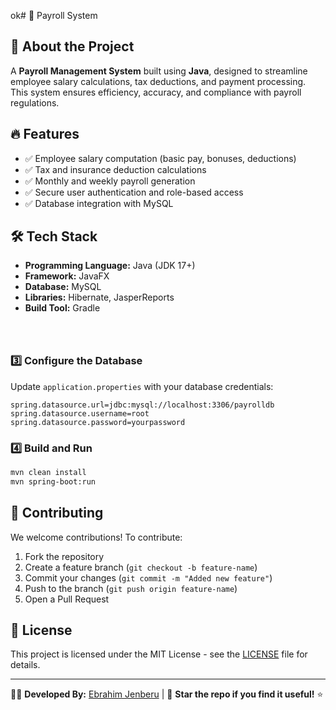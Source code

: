 ok# 🚀 Payroll System

## 📌 About the Project
A **Payroll Management System** built using **Java**, designed to streamline employee salary calculations, tax deductions, and payment processing. This system ensures efficiency, accuracy, and compliance with payroll regulations.

## 🔥 Features
- ✅ Employee salary computation (basic pay, bonuses, deductions)
- ✅ Tax and insurance deduction calculations
- ✅ Monthly and weekly payroll generation
- ✅ Secure user authentication and role-based access
- ✅ Database integration with MySQL

## 🛠️ Tech Stack
- **Programming Language:** Java (JDK 17+)
- **Framework:** JavaFX
- **Database:** MySQL
- **Libraries:** Hibernate, JasperReports
- **Build Tool:** Gradle


```



```
### 3️⃣ Configure the Database
Update `application.properties` with your database credentials:
```properties
spring.datasource.url=jdbc:mysql://localhost:3306/payrolldb
spring.datasource.username=root
spring.datasource.password=yourpassword
```

### 4️⃣ Build and Run
```sh
mvn clean install
mvn spring-boot:run
```

## 🤝 Contributing
We welcome contributions! To contribute:
1. Fork the repository
2. Create a feature branch (`git checkout -b feature-name`)
3. Commit your changes (`git commit -m "Added new feature"`)
4. Push to the branch (`git push origin feature-name`)
5. Open a Pull Request

## 📝 License
This project is licensed under the MIT License - see the [LICENSE](LICENSE) file for details.

---
👨‍💻 **Developed By:** [Ebrahim Jenberu](https://github.com/IbrahimJenberu) | 🌟 **Star the repo if you find it useful!** ⭐




